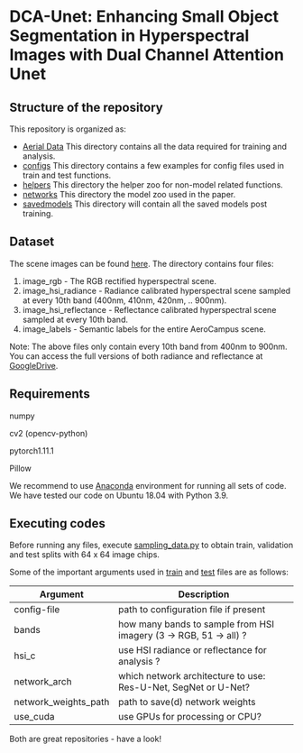 # DCA-Unet: Enhancing Small Object Segmentation in Hyperspectral Images with Dual Channel Attention Unet

## Structure of the repository
This repository is organized as:
* [Aerial Data](/Aerial%20Data/) This directory contains all the data required for training and analysis.
* [configs](/configs/) This directory contains a few examples for config files used in train and test functions.
* [helpers](/helpers/) This directory the helper zoo for non-model related functions.
* [networks](/networks/) This directory the model zoo used in the paper.
* [savedmodels](/savedmodels/) This directory will contain all the saved models post training.

## Dataset

The scene images can be found [here](https://drive.google.com/drive/folders/1yCMqa9uDC_CEGtbnxeWEQCTb-odC2r4c?usp=sharing). The directory contains four files: 
1. image_rgb - The RGB rectified hyperspectral scene.
2. image_hsi_radiance - Radiance calibrated hyperspectral scene sampled at every 10th band (400nm, 410nm, 420nm, .. 900nm).
3. image_hsi_reflectance - Reflectance calibrated hyperspectral scene sampled at every 10th band.
4. image_labels - Semantic labels for the entire AeroCampus scene.

Note: The above files only contain every 10th band from 400nm to 900nm. You can access the full versions of both radiance and reflectance at [GoogleDrive](https://drive.google.com/drive/folders/1FGLXUOKTG3VtFkAzn4lwrDNWKB3b7wEO?usp=drive_link).


## Requirements

numpy 

cv2 (opencv-python)

pytorch1.11.1

Pillow

We recommend to use [Anaconda](https://www.anaconda.com/distribution/) environment for running all sets of code. We have tested our code on Ubuntu 18.04 with Python 3.9.

## Executing codes

Before running any files, execute [sampling_data.py](/sampling_data.py/) to obtain train, validation and test splits with 64 x 64 image chips. 

Some of the important arguments used in [train](/train.py/) and [test](/test.py/) files are as follows:

| Argument | Description |
| -- | -- |
| config-file | path to configuration file if present |
| bands | how many bands to sample from HSI imagery (3 -> RGB, 51 -> all) ? |
| hsi_c | use HSI radiance or reflectance for analysis ? |
| network_arch | which network architecture to use: Res-U-Net, SegNet or U-Net? |
| network_weights_path | path to save(d) network weights |
| use_cuda | use GPUs for processing or CPU? |

 Both are great repositories - have a look!

